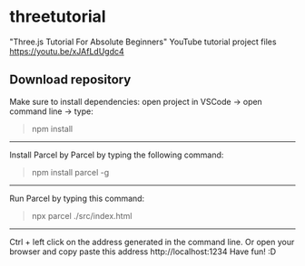 # threetutorial

"Three.js Tutorial For Absolute Beginners" YouTube tutorial project files https://youtu.be/xJAfLdUgdc4

## Download repository
Make sure to install dependencies: open project in VSCode -> open command line -> type: 
> npm install
******

Install Parcel by Parcel by typing the following command: 
> npm install parcel -g
******

Run Parcel by typing this command: 
> npx parcel ./src/index.html
******

Ctrl + left click on the address generated in the command line. Or open your browser and copy paste this address http://localhost:1234
Have fun! :D